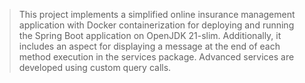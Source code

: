 > This project implements a simplified online insurance management application with Docker containerization for deploying and running the Spring Boot application on OpenJDK 21-slim. Additionally, it includes an aspect for displaying a message at the end of each method execution in the services package. Advanced services are developed using custom query calls.
